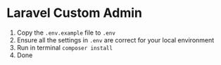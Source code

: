 # Laravel Custom Admin

1. Copy the `.env.example` file to `.env`
2. Ensure all the settings in `.env` are correct for your local environment
4. Run in terminal `composer install`
5. Done